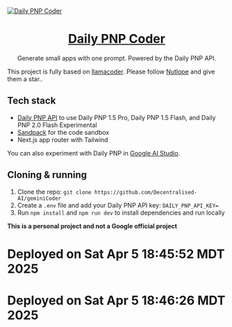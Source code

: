 <a href="https://www.geminicoder.io">
  <img alt="Daily PNP Coder" src="./public/logo.svg">
  <h1 align="center">Daily PNP Coder</h1>
</a>

<p align="center">
  Generate small apps with one prompt. Powered by the Daily PNP API.
</p>

This project is fully based on [llamacoder](https://github.com/Nutlope/llamacoder). Please follow [Nutlope](https://github.com/Nutlope) and give them a star..

## Tech stack

- [Daily PNP API](https://ai.google.dev/gemini-api/docs) to use Daily PNP 1.5 Pro, Daily PNP 1.5 Flash, and Daily PNP 2.0 Flash Experimental
- [Sandpack](https://sandpack.codesandbox.io/) for the code sandbox
- Next.js app router with Tailwind

You can also experiment with Daily PNP in [Google AI Studio](https://aistudio.google.com/).

## Cloning & running

1. Clone the repo: `git clone https://github.com/Decentralised-AI/geminiCoder`
2. Create a `.env` file and add your Daily PNP API key: `DAILY_PNP_API_KEY=`
3. Run `npm install` and `npm run dev` to install dependencies and run locally

**This is a personal project and not a Google official project**
# Deployed on Sat Apr  5 18:45:52 MDT 2025
# Deployed on Sat Apr  5 18:46:26 MDT 2025
